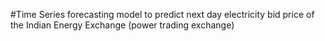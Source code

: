 #Time Series forecasting model to predict next day electricity bid price of the Indian Energy Exchange (power trading exchange)

